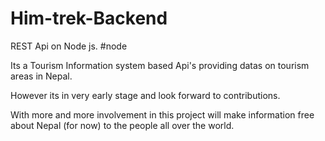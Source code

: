 # Him-trek-Backend
REST Api on Node js. #node 

Its a Tourism Information system based Api's providing datas on tourism areas in Nepal.

However its in very early stage and look forward to contributions. 

With more and more involvement in this project will make information free about Nepal (for now) to the people all over the world.
